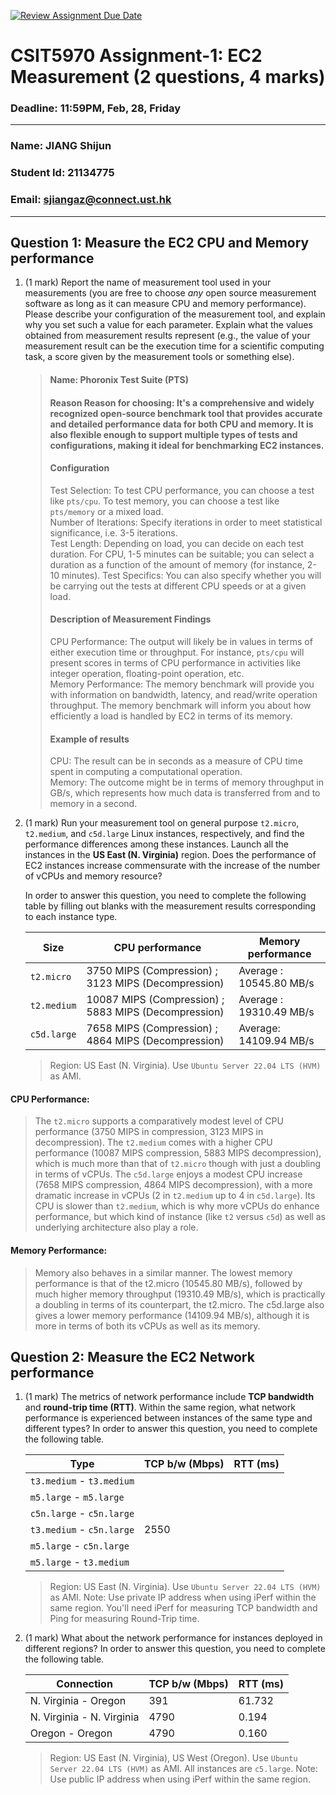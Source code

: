 [![Review Assignment Due Date](https://classroom.github.com/assets/deadline-readme-button-22041afd0340ce965d47ae6ef1cefeee28c7c493a6346c4f15d667ab976d596c.svg)](https://classroom.github.com/a/IAASVEAZ)
# CSIT5970 Assignment-1: EC2 Measurement (2 questions, 4 marks)

### Deadline: 11:59PM, Feb, 28, Friday

---

### Name: JIANG Shijun
### Student Id: 21134775
### Email: sjiangaz@connect.ust.hk

---

## Question 1: Measure the EC2 CPU and Memory performance

1. (1 mark) Report the name of measurement tool used in your measurements (you are free to choose *any* open source measurement software as long as it can measure CPU and memory performance). Please describe your configuration of the measurement tool, and explain why you set such a value for each parameter. Explain what the values obtained from measurement results represent (e.g., the value of your measurement result can be the execution time for a scientific computing task, a score given by the measurement tools or something else).

    > #### Name: Phoronix Test Suite (PTS)
    > #### Reason Reason for choosing: It's a comprehensive and widely recognized open-source benchmark tool that provides accurate and detailed performance data for both CPU and memory. It is also flexible enough to support multiple types of tests and configurations, making it ideal for benchmarking EC2 instances.
    > #### Configuration
    > Test Selection: To test CPU performance, you can choose a test like `pts/cpu`. To test memory, you can choose a test like `pts/memory` or a mixed load.  
    > Number of Iterations: Specify iterations in order to meet statistical significance, i.e. 3-5 iterations.  
    > Test Length: Depending on load, you can decide on each test duration. For CPU, 1-5 minutes can be suitable; you can select a duration as a function of the amount of memory (for instance, 2-10 minutes).
    > Test Specifics: You can also specify whether you will be carrying out the tests at different CPU speeds or at a given load.
    > #### Description of Measurement Findings
    > CPU Performance: The output will likely be in values in terms of either execution time or throughput. For instance, `pts/cpu` will present scores in terms of CPU performance in activities like integer operation, floating-point operation, etc.  
    > Memory Performance: The memory benchmark will provide you with information on bandwidth, latency, and read/write operation throughput. The memory benchmark will inform you about how efficiently a load is handled by EC2 in terms of its memory.
    > #### Example of results
    > CPU: The result can be in seconds as a measure of CPU time spent in computing a computational operation.  
Memory: The outcome might be in terms of memory throughput in GB/s, which represents how much data is transferred from and to memory in a second.

2. (1 mark) Run your measurement tool on general purpose `t2.micro`, `t2.medium`, and `c5d.large` Linux instances, respectively, and find the performance differences among these instances. Launch all the instances in the **US East (N. Virginia)** region. Does the performance of EC2 instances increase commensurate with the increase of the number of vCPUs and memory resource?

    In order to answer this question, you need to complete the following table by filling out blanks with the measurement results corresponding to each instance type.

    | Size        | CPU performance | Memory performance |
    | ----------- | --------------- | ------------------ |
    | `t2.micro` |  3750 MIPS (Compression) ; 3123 MIPS (Decompression)      |      Average : 10545.80 MB/s      |
    | `t2.medium`  |  10087 MIPS (Compression) ; 5883 MIPS (Decompression)    |     Average : 19310.49 MB/s     |
    | `c5d.large` |    7658 MIPS (Compression) ; 4864 MIPS (Decompression)    |     Average: 14109.94 MB/s      |

    > Region: US East (N. Virginia). Use `Ubuntu Server 22.04 LTS (HVM)` as AMI.
  #### CPU Performance:
  > The `t2.micro` supports a comparatively modest level of CPU performance (3750 MIPS in compression, 3123 MIPS in decompression).
  > The `t2.medium` comes with a higher CPU performance (10087 MIPS compression, 5883 MIPS decompression), which is much more than that of `t2.micro` though with just a doubling in terms of vCPUs.
  > The `c5d.large` enjoys a modest CPU increase (7658 MIPS compression, 4864 MIPS decompression), with a more dramatic increase in vCPUs (2 in `t2.medium` up to 4 in `c5d.large`). Its CPU is slower than `t2.medium`, which is why more vCPUs do enhance performance, but which kind of instance (like `t2` versus `c5d`) as well as underlying architecture also play a role.
  #### Memory Performance:
  > Memory also behaves in a similar manner. The lowest memory performance is that of the t2.micro (10545.80 MB/s), followed by much higher memory throughput (19310.49 MB/s), which is practically a doubling in terms of its counterpart, the t2.micro. The c5d.large also gives a lower memory performance (14109.94 MB/s), although it is more in terms of both its vCPUs as well as its memory.
## Question 2: Measure the EC2 Network performance

1. (1 mark) The metrics of network performance include **TCP bandwidth** and **round-trip time (RTT)**. Within the same region, what network performance is experienced between instances of the same type and different types? In order to answer this question, you need to complete the following table.

    | Type                      | TCP b/w (Mbps) | RTT (ms) |
    | ------------------------- | -------------- | -------- |
    | `t3.medium` - `t3.medium` |                |          |
    | `m5.large` - `m5.large`   |                |          |
    | `c5n.large` - `c5n.large` |                |          |
    | `t3.medium` - `c5n.large` |  2550          |          |
    | `m5.large` - `c5n.large`  |                |          |
    | `m5.large` - `t3.medium`  |                |          |

    > Region: US East (N. Virginia). Use `Ubuntu Server 22.04 LTS (HVM)` as AMI. Note: Use private IP address when using iPerf within the same region. You'll need iPerf for measuring TCP bandwidth and Ping for measuring Round-Trip time.

2. (1 mark) What about the network performance for instances deployed in different regions? In order to answer this question, you need to complete the following table.

    | Connection                | TCP b/w (Mbps) | RTT (ms) |
    | ------------------------- | -------------- | -------- |
    | N. Virginia - Oregon      |      391       |  61.732  |
    | N. Virginia - N. Virginia |     4790       |   0.194  |
    | Oregon - Oregon           |     4790       |   0.160  |
 
    > Region: US East (N. Virginia), US West (Oregon). Use `Ubuntu Server 22.04 LTS (HVM)` as AMI. All instances are `c5.large`. Note: Use public IP address when using iPerf within the same region.
